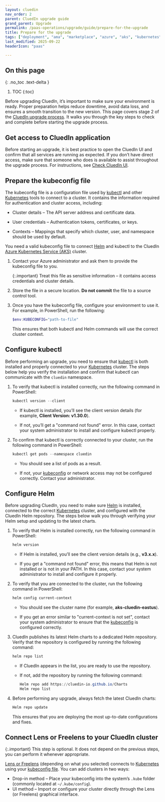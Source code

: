 ```yaml
---
layout: cluedin
nav_order: 2
parent: CluedIn upgrade guide
grand_parent: Upgrade
permalink: /paas-operations/upgrade/guide/prepare-for-the-upgrade
title: Prepare for the upgrade
tags: ["deployment", "ama", "marketplace", "azure", "aks", "kubernetes", "upgrade"]
last_modified: 2025-09-22
headerIcon: "paas"

---
```

## On this page
{: .no_toc .text-delta }
1. TOC
{:toc}

Before upgrading CluedIn, it’s important to make sure your environment is ready. Proper preparation helps reduce downtime, avoid data loss, and ensures a smooth transition to the new version. This page covers stage 2 of the [CluedIn upgrade process](/paas-operations/upgrade/guide). It walks you through the key steps to check and complete before starting the upgrade process.

## Get access to CluedIn application

Before starting an upgrade, it is best practice to open the CluedIn UI and confirm that all services are running as expected. If you don’t have direct access, make sure that someone who does is available to assist throughout the upgrade process. For instructions, see [Check CluedIn UI](/paas-operations/upgrade/guide/common-upgrade-operations#check-cluedin-ui).

## Prepare the kubeconfig file

The kubeconfig file is a configuration file used by [kubectl](/paas-operations/upgrade/guide/required-tools#kubectl) and other [Kubernetes](/paas-operations/upgrade/guide/required-tools#kubernetes) tools to connect to a cluster. It contains the information required for authentication and cluster access, including:

- Cluster details – The API server address and certificate data.

- User credentials – Authentication tokens, certificates, or keys.

- Contexts – Mappings that specify which cluster, user, and namespace should be used by default.

You need a valid kubeconfig file to connect [Helm](/paas-operations/upgrade/guide/required-tools#helm) and kubectl to the CluedIn [Azure Kubernetes Service (AKS)](/paas-operations/upgrade/guide/required-tools#azure-kubernetes-service) cluster.

1. Contact your Azure administrator and ask them to provide the kubeconfig file to you.

    {:.important}
    Treat this file as sensitive information – it contains access credentials and cluster details.
  
1. Store the file in a secure location. **Do not commit** the file to a source control tool.

1. Once you have the kubeconfig file, configure your environment to use it. For example, in PowerShell, run the following:

    ```powershell
    $env:KUBECONFIG="path-to-file"
    ```

    This ensures that both kubectl and Helm commands will use the correct cluster context. 

## Configure kubectl 

Before performing an upgrade, you need to ensure that [kubectl](/paas-operations/upgrade/guide/required-tools#kubectl) is both installed and properly connected to your [Kubernetes](/paas-operations/upgrade/guide/required-tools#kubernetes) cluster. The steps below help you verify the installation and confirm that kubectl can communicate with the `cluedin` namespace.

1. To verify that kubectl is installed correctly, run the following command in PowerShell: 
 
    ```powershell
    kubectl version --client 
    ```
    - If kubectl is installed, you’ll see the client version details (for example, **Client Version: v1.30.0**).

    - If not, you’ll get a "command not found" error. In this case, contact your system administrator to install and configure kubectl properly. 

1. To confirm that kubectl is correctly connected to your cluster, run the following command in PowerShell: 

    ```powershell
    kubectl get pods --namespace cluedin 
    ```
 
    - You should see a list of pods as a result. 

    - If not, your [kubeconfig](#prepare-the-kubeconfig-file) or network access may not be configured correctly. Contact your administrator.

## Configure Helm

Before upgrading CluedIn, you need to make sure [Helm](/paas-operations/upgrade/guide/required-tools#helm) is installed, connected to the correct [Kubernetes](/paas-operations/upgrade/guide/required-tools#kubernetes) cluster, and configured with the CluedIn Helm repository. The steps below walk you through verifying your Helm setup and updating to the latest charts.

1. To verify that Helm is installed correctly, run the following command in PowerShell:
 
    ```powershell
    helm version 
    ```

    - If Helm is installed, you’ll see the client version details (e.g., **v3.x.x**).
 
    - If you get a "command not found" error, this means that Helm is not installed or is not in your PATH. In this case, contact your system administrator to install and configure it properly.

1. To verify that you are connected to the cluster, run the following command in PowerShell: 

    ```powershell
    helm config current-context 
    ```

    - You should see the cluster name (for example, **aks-cluedin-eastus**).

    - If you get an error similar to "current-context is not set", contact your system administrator to ensure that the [kubeconfig](#prepare-the-kubeconfig-file) is configured correctly. 

1. CluedIn publishes its latest Helm charts to a dedicated Helm repository. Verify that the repository is configured by running the following command:

    ```powershell
    helm repo list 
    ```

    - If CluedIn appears in the list, you are ready to use the repository.

    - If not, add the repository by running the following command: 

        ```powershell
        Helm repo add https://cluedin-io.github.io/Charts 
        Helm repo list 
        ```

1. Before performing any upgrade, always fetch the latest CluedIn charts: 

    ```powershell
    Helm repo update 
    ```

    This ensures that you are deploying the most up-to-date configurations and fixes.  

## Connect Lens or Freelens to your CluedIn cluster

{:.important}
This step is optional. It does not depend on the previous steps, you can perform it whenever appropriate.

[Lens or Freelens](/paas-operations/upgrade/guide/required-tools#lens-or-freelens) (depending on what you selected) connects to [Kubernetes](/paas-operations/upgrade/guide/required-tools#kubernetes) using your [kubeconfig file](#prepare-the-kubeconfig-file). You can add clusters in two ways: 

- Drop-in method – Place your kubeconfig into the system’s `.kube` folder (commonly located at `~/.kube/config`). 
- UI method – Import or configure your cluster directly through the Lens (or Freelens) graphical interface.